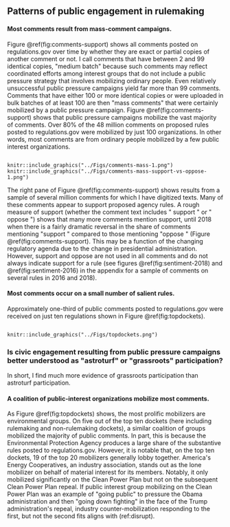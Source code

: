 ## Patterns of public engagement in rulemaking 

#### Most comments result from mass-comment campaigns.

Figure
\@ref(fig:comments-support) shows all comments posted on
regulations.gov over time by whether they are exact or partial copies of
another comment or not. I call comments that have between 2 and 99
identical copies, "medium batch" because such comments may reflect
coordinated efforts among interest groups that do not include a public
pressure strategy that involves mobilizing ordinary people. Even relatively unsuccessful public pressure campaigns yield far more than 99 comments. Comments that have either 100 or more identical copies or were uploaded in bulk batches of at least 100 are then "mass comments" that were certainly mobilized by a public pressure campaign. Figure \@ref(fig:comments-support) shows that public pressure campaigns mobilize the vast majority of comments. Over 80% of the 48 million comments on proposed rules posted to regulations.gov were mobilized by just 100 organizations. In other words, most comments are from ordinary people mobilized by a few public interest organizations.

```{r comments-support, out.width = "49%", fig.cap = "Comments on Draft Rules Posted to Regulations.gov 2006-2018"}

knitr::include_graphics("../Figs/comments-mass-1.png")
knitr::include_graphics("../Figs/comments-mass-support-vs-oppose-1.png")
```


The right pane of Figure
\@ref(fig:comments-support) shows results from a sample of several
million comments for which I have digitized texts. Many of these
comments appear to support proposed agency rules. A rough measure of
support (whether the comment text includes " support " or " oppose ")
shows that many more comments mention support, until 2018 when there is
a fairly dramatic reversal in the share of comments mentioning "support
" compared to those mentioning "oppose " (Figure
\@ref(fig:comments-support). This may be a function of the
changing regulatory agenda due to the change in presidential
administration. However, support and oppose are not used in all comments
and do not always indicate support for a rule (see figures
\@ref(fig:sentiment-2018) and
\@ref(fig:sentiment-2016) in the appendix for a sample of comments
on several rules in 2016 and 2018).

#### Most comments occur on a small number of salient rules.

Approximately one-third of public comments posted to regulations.gov
were received on just ten regulations shown in Figure
\@ref(fig:topdockets).

```{r topdockets, fig.width = 1, fig.cap = "Top 10 Dockets Receiving the Most Comments on regulations.gov and the top 20 Mobilizers"}

knitr::include_graphics("../Figs/topdockets.png")
```


### Is civic engagement resulting from public pressure campaigns better understood as "astroturf" or "grassroots" participation?

In short, I find much more evidence of grassroots participation than astroturf participation.


#### A coalition of public-interest organizations mobilize most comments.

As Figure \@ref(fig:topdockets) shows, the most prolific mobilizers are
environmental groups. On five out of the top ten dockets (here including
rulemaking and non-rulemaking dockets), a similar coalition of groups
mobilized the majority of public comments. In part, this is because the
Environmental Protection Agency produces a large share of the
substantive rules posted to regulations.gov. However, it is notable
that, on the top ten dockets, 19 of the top 20 mobilizers generally
lobby together. America's Energy Cooperatives, an industry association,
stands out as the lone mobilizer on behalf of material interest for its
members. Notably, it only mobilized significantly on the Clean Power
Plan but not on the subsequent Clean Power Plan repeal. If public
interest group mobilizing on the Clean Power Plan was an example of
"going public" to pressure the Obama administration and then "going
down fighting" in the face of the Trump administration's repeal,
industry counter-mobilization responding to the first, but not the
second fits aligns with (ref:disrupt).
